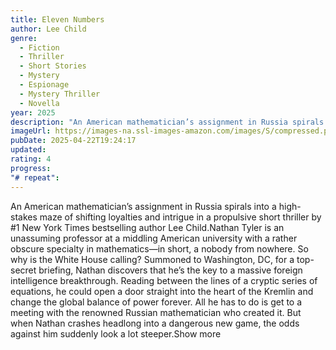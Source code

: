 ```yaml
---
title: Eleven Numbers
author: Lee Child
genre:
  - Fiction
  - Thriller
  - Short Stories
  - Mystery
  - Espionage
  - Mystery Thriller
  - Novella
year: 2025
description: "An American mathematician’s assignment in Russia spirals into a high-stakes maze of shifting loyalties and intrigue in a propulsive short thriller by #1 New York Times bestselling author Lee Child.Nathan Tyler is an unassuming professor at a middling American university with a rather obscure specialty in mathematics—in short, a nobody from nowhere. So why is the White House calling? Summoned to Washington, DC, for a top-secret briefing, Nathan discovers that he’s the key to a massive foreign intelligence breakthrough. Reading between the lines of a cryptic series of equations, he could open a door straight into the heart of the Kremlin and change the global balance of power forever. All he has to do is get to a meeting with the renowned Russian mathematician who created it. But when Nathan crashes headlong into a dangerous new game, the odds against him suddenly look a lot steeper.Show more"
imageUrl: https://images-na.ssl-images-amazon.com/images/S/compressed.photo.goodreads.com/books/1733172408i/222163948.jpg
pubDate: 2025-04-22T19:24:17
updated:
rating: 4
progress:
"# repeat":
---
```

An American mathematician’s assignment in Russia spirals into a high-stakes maze of shifting loyalties and intrigue in a propulsive short thriller by #1 New York Times bestselling author Lee Child.Nathan Tyler is an unassuming professor at a middling American university with a rather obscure specialty in mathematics—in short, a nobody from nowhere. So why is the White House calling? Summoned to Washington, DC, for a top-secret briefing, Nathan discovers that he’s the key to a massive foreign intelligence breakthrough. Reading between the lines of a cryptic series of equations, he could open a door straight into the heart of the Kremlin and change the global balance of power forever. All he has to do is get to a meeting with the renowned Russian mathematician who created it. But when Nathan crashes headlong into a dangerous new game, the odds against him suddenly look a lot steeper.Show more
